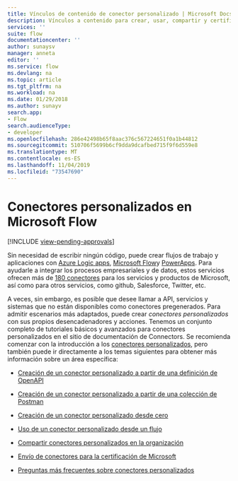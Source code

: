 ```yaml
---
title: Vínculos de contenido de conector personalizado | Microsoft Docs
description: Vínculos a contenido para crear, usar, compartir y certificar conectores personalizados.
services: ''
suite: flow
documentationcenter: ''
author: sunaysv
manager: anneta
editor: ''
ms.service: flow
ms.devlang: na
ms.topic: article
ms.tgt_pltfrm: na
ms.workload: na
ms.date: 01/29/2018
ms.author: sunayv
search.app:
- Flow
search.audienceType:
- developer
ms.openlocfilehash: 286e42498b65f8aac376c567224651f0a1b44812
ms.sourcegitcommit: 510706f5699b6cf9dda9dcafbed715f9f6d559e8
ms.translationtype: MT
ms.contentlocale: es-ES
ms.lasthandoff: 11/04/2019
ms.locfileid: "73547690"
---
```

# <a name="custom-connectors-in-microsoft-flow"></a>Conectores personalizados en Microsoft Flow
[!INCLUDE [view-pending-approvals](../includes/cc-rebrand.md)]

Sin necesidad de escribir ningún código, puede crear flujos de trabajo y aplicaciones con [Azure Logic apps](https://azure.microsoft.com/services/logic-apps), [Microsoft Flow](https://flow.microsoft.com)y [PowerApps](https://powerapps.microsoft.com). Para ayudarle a integrar los procesos empresariales y de datos, estos servicios ofrecen más de [180 conectores](https://docs.microsoft.com/connectors/) para los servicios y productos de Microsoft, así como para otros servicios, como github, Salesforce, Twitter, etc. 

A veces, sin embargo, es posible que desee llamar a API, servicios y sistemas que no están disponibles como conectores pregenerados. Para admitir escenarios más adaptados, puede crear *conectores personalizados* con sus propios desencadenadores y acciones. Tenemos un conjunto completo de tutoriales básicos y avanzados para conectores personalizados en el sitio de documentación de Connectors. Se recomienda comenzar con la introducción a los [conectores personalizados](https://docs.microsoft.com/connectors/custom-connectors/), pero también puede ir directamente a los temas siguientes para obtener más información sobre un área específica:

* [Creación de un conector personalizado a partir de una definición de OpenAPI](https://docs.microsoft.com/connectors/custom-connectors/define-openapi-definition)

* [Creación de un conector personalizado a partir de una colección de Postman](https://docs.microsoft.com/connectors/custom-connectors/define-postman-collection)

* [Creación de un conector personalizado desde cero](https://docs.microsoft.com/connectors/custom-connectors/define-blank)

* [Uso de un conector personalizado desde un flujo](https://docs.microsoft.com/connectors/custom-connectors/use-custom-connector-flow)

* [Compartir conectores personalizados en la organización](https://docs.microsoft.com/connectors/custom-connectors/share)

* [Envío de conectores para la certificación de Microsoft](https://docs.microsoft.com/connectors/custom-connectors/submit-certification)

* [Preguntas más frecuentes sobre conectores personalizados](https://docs.microsoft.com/connectors/custom-connectors/faq)
